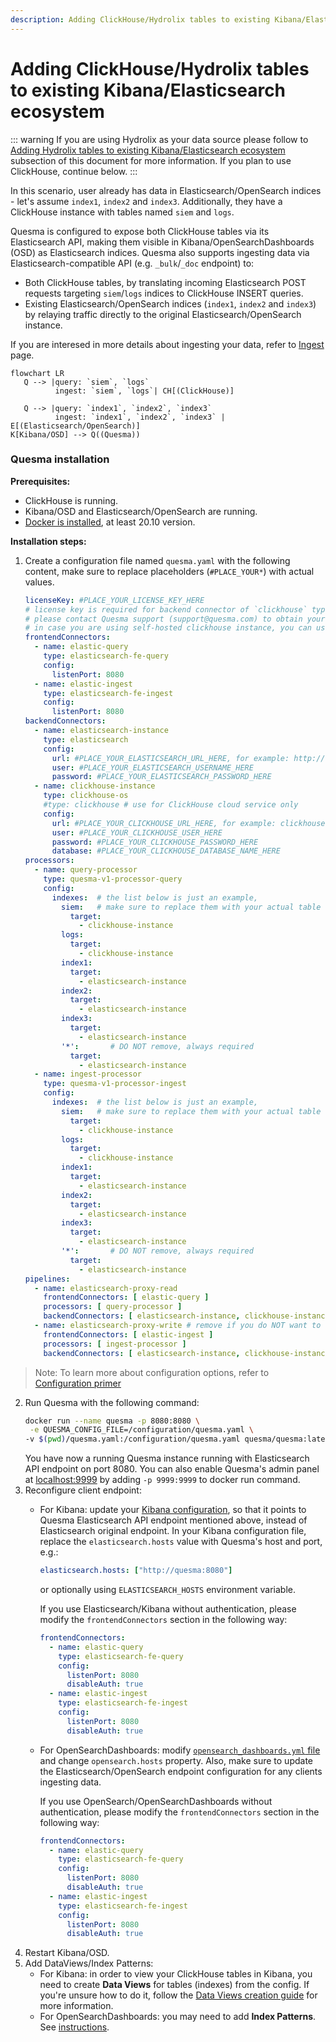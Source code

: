```yaml
---
description: Adding ClickHouse/Hydrolix tables to existing Kibana/Elasticsearch ecosystem
---
```

# Adding ClickHouse/Hydrolix tables to existing Kibana/Elasticsearch ecosystem

::: warning
If you are using Hydrolix as your data source please follow to [Adding Hydrolix tables to existing Kibana/Elasticsearch ecosystem](./example-2-1-hydro-specific.md) subsection of this document for more information. If you plan to use ClickHouse, continue below.
:::

In this scenario, user already has data in Elasticsearch/OpenSearch indices - let's assume `index1`, `index2` and `index3`.
Additionally, they have a ClickHouse instance with tables named `siem` and `logs`.

Quesma is configured to expose both ClickHouse tables via its Elasticsearch API, making them visible in Kibana/OpenSearchDashboards (OSD) as Elasticsearch indices.
Quesma also supports ingesting data via Elasticsearch-compatible API (e.g. `_bulk`/`_doc` endpoint) to:
* Both ClickHouse tables, by translating incoming Elasticsearch POST requests targeting `siem`/`logs` indices to ClickHouse INSERT queries.
* Existing Elasticsearch/OpenSearch indices (`index1`, `index2` and `index3`) by relaying traffic directly to the original Elasticsearch/OpenSearch instance.

If you are interesed in more details about ingesting your data, refer to [Ingest](/ingest.md) page.

```mermaid
flowchart LR
   Q --> |query: `siem`, `logs`
          ingest: `siem`, `logs`| CH[(ClickHouse)]
   
   Q --> |query: `index1`, `index2`, `index3`
          ingest: `index1`, `index2`, `index3` | E[(Elasticsearch/OpenSearch)]
K[Kibana/OSD] --> Q((Quesma)) 
```

### Quesma installation

**Prerequisites:**
* ClickHouse is running.
* Kibana/OSD and Elasticsearch/OpenSearch are running.
* [Docker is installed](https://www.docker.com/get-started/), at least 20.10 version.

**Installation steps:**

1. Create a configuration file named `quesma.yaml` with the following content, make sure to replace placeholders (`#PLACE_YOUR*`) with actual values.
    ```yaml
    licenseKey: #PLACE_YOUR_LICENSE_KEY_HERE 
    # license key is required for backend connector of `clickhouse` type, 
    # please contact Quesma support (support@quesma.com) to obtain yours
    # in case you are using self-hosted clickhouse instance, you can use `clickhouse-os` backend connector and continue without the license key  
    frontendConnectors:
      - name: elastic-query
        type: elasticsearch-fe-query
        config:
          listenPort: 8080
      - name: elastic-ingest
        type: elasticsearch-fe-ingest
        config:
          listenPort: 8080
    backendConnectors:
      - name: elasticsearch-instance
        type: elasticsearch
        config:
          url: #PLACE_YOUR_ELASTICSEARCH_URL_HERE, for example: http://192.168.0.7:9200
          user: #PLACE_YOUR_ELASTICSEARCH_USERNAME_HERE
          password: #PLACE_YOUR_ELASTICSEARCH_PASSWORD_HERE
      - name: clickhouse-instance
        type: clickhouse-os
        #type: clickhouse # use for ClickHouse cloud service only
        config:
          url: #PLACE_YOUR_CLICKHOUSE_URL_HERE, for example: clickhouse://192.168.0.7:9000
          user: #PLACE_YOUR_CLICKHOUSE_USER_HERE
          password: #PLACE_YOUR_CLICKHOUSE_PASSWORD_HERE
          database: #PLACE_YOUR_CLICKHOUSE_DATABASE_NAME_HERE
    processors:
      - name: query-processor
        type: quesma-v1-processor-query
        config:
          indexes:  # the list below is just an example, 
            siem:   # make sure to replace them with your actual table or index names
              target:
                - clickhouse-instance
            logs:
              target:
                - clickhouse-instance
            index1:
              target:
                - elasticsearch-instance
            index2:
              target:
                - elasticsearch-instance
            index3:
              target:
                - elasticsearch-instance
            '*':       # DO NOT remove, always required
              target:
                - elasticsearch-instance     
      - name: ingest-processor
        type: quesma-v1-processor-ingest
        config:
          indexes:  # the list below is just an example, 
            siem:   # make sure to replace them with your actual table or index names
              target:
                - clickhouse-instance
            logs:
              target:
                - clickhouse-instance
            index1:
              target:
                - elasticsearch-instance
            index2:
              target:
                - elasticsearch-instance
            index3:
              target:
                - elasticsearch-instance
            '*':       # DO NOT remove, always required
              target:
                - elasticsearch-instance              
    pipelines:
      - name: elasticsearch-proxy-read
        frontendConnectors: [ elastic-query ]
        processors: [ query-processor ]
        backendConnectors: [ elasticsearch-instance, clickhouse-instance ]
      - name: elasticsearch-proxy-write # remove if you do NOT want to write data to Elasticsearch nor ClickHouse
        frontendConnectors: [ elastic-ingest ]
        processors: [ ingest-processor ]
        backendConnectors: [ elasticsearch-instance, clickhouse-instance ]
    ```
> Note: To learn more about configuration options, refer to [Configuration primer](/config-primer.md)
    
2. Run Quesma with the following command:
    ```bash
    docker run --name quesma -p 8080:8080 \
     -e QUESMA_CONFIG_FILE=/configuration/quesma.yaml \
    -v $(pwd)/quesma.yaml:/configuration/quesma.yaml quesma/quesma:latest 
    ```
   You have now a running Quesma instance running  with Elasticsearch API endpoint on port 8080. You can also enable Quesma's admin panel at [localhost:9999](http://localhost:9999/) by adding `-p 9999:9999` to docker run command.
3. Reconfigure client endpoint:
   * For Kibana: update your [Kibana configuration](https://www.elastic.co/guide/en/kibana/current/settings.html), so that it points to Quesma Elasticsearch API endpoint mentioned above, instead of Elasticsearch original endpoint. In your Kibana configuration file, replace the `elasticsearch.hosts` value with Quesma's host and port, e.g.:
      ```yaml
      elasticsearch.hosts: ["http://quesma:8080"]
      ```
      or optionally using `ELASTICSEARCH_HOSTS` environment variable.

      If you use Elasticsearch/Kibana without authentication, please modify the `frontendConnectors` section in the following way:
      ```yaml
      frontendConnectors:
        - name: elastic-query
          type: elasticsearch-fe-query
          config:
            listenPort: 8080
            disableAuth: true
        - name: elastic-ingest
          type: elasticsearch-fe-ingest
          config:
            listenPort: 8080
            disableAuth: true
      ```
   * For OpenSearchDashboards: modify [`opensearch_dashboards.yml` file](https://opensearch.org/docs/latest/install-and-configure/configuring-dashboards/) and change `opensearch.hosts` property.
   Also, make sure to update the Elasticsearch/OpenSearch endpoint configuration for any clients ingesting data.

      If you use OpenSearch/OpenSearchDashboards without authentication, please modify the `frontendConnectors` section in the following way:
      ```yaml
      frontendConnectors:
        - name: elastic-query
          type: elasticsearch-fe-query
          config:
            listenPort: 8080
            disableAuth: true
        - name: elastic-ingest
          type: elasticsearch-fe-ingest
          config:
            listenPort: 8080
            disableAuth: true
      ```
4. Restart Kibana/OSD.
5. Add DataViews/Index Patterns:
   * For Kibana: in order to view your ClickHouse tables in Kibana, you need to create **Data Views** for tables (indexes) from the config. If you're unsure how to do it, follow the [Data Views creation guide](./adding-kibana-dataviews.md) for more information.
   * For OpenSearchDashboards: you may need to add **Index Patterns**. See [instructions](https://opensearch.org/docs/latest/dashboards/management/index-patterns/).
